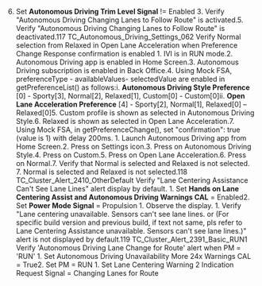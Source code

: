 6. Set **Autonomous Driving Trim Level Signal** != Enabled 3. Verify "Autonomous Driving Changing Lanes to Follow Route" is activated.5. Verify "Autonomous Driving Changing Lanes to Follow Route" is deactivated.117 TC_Autonomous_Driving_Settings_062 Verify Normal selection from Relaxed in Open Lane Acceleration when Preference Change Response confirmation is enabled 1. IVI is in RUN mode.2. Autonomous Driving app is enabled in Home Screen.3. Autonomous Driving subscription is enabled in Back Office.4. Using Mock FSA, preferenceType - availableValues- selectedValue are enabled in getPreferenceList() as follows:i. **Autonomous Driving Style Preference** [0] - Sporty[3], Normal[2], Relaxed[1], Custom[0] - Custom[0]ii. **Open Lane Acceleration Preference** [4] - Sporty[2], Normal[1], Relaxed[0] – Relaxed[0]5. Custom profile is shown as selected in Autonomous Driving Style.6. Relaxed is shown as selected in Open Lane Acceleration.7. Using Mock FSA, in getPreferenceChange(), set "confirmation": true (value is 1) with delay 200ms. 1. Launch Autonomous Driving app from Home Screen.2. Press on Settings icon.3. Press on Autonomous Driving Style.4. Press on Custom.5. Press on Open Lane Acceleration.6. Press on Normal.7. Verify that Normal is selected and Relaxed is not selected. 7. Normal is selected and Relaxed is not selected.118 TC_Cluster_Alert_2410_OtherDefault Verify "Lane Centering Assistance Can't See Lane Lines" alert display by default. 1. Set **Hands on Lane Centering Assist and Autonomous Driving Warnings CAL** = Enabled2. Set **Power Mode Signal** = Propulsion 1. Observe the display. 1. Verify "Lane centering unavailable. Sensors can't see lane lines. or (For specific build version and previous build, if text not same, pls refer to Lane Centering Assistance unavailable. Sensors can't see lane lines.)" alert is not displayed by default.119 TC_Cluster_Alert_2391_Basic_RUN1 Verify 'Autonomous Driving Lane Change for Route' alert when PM = 'RUN' 1. Set Autonomous Driving Unavailability More 24x Warnings CAL = True2. Set PM = RUN 1. Set Lane Centering Warning 2 Indication Request Signal = Changing Lanes for Route